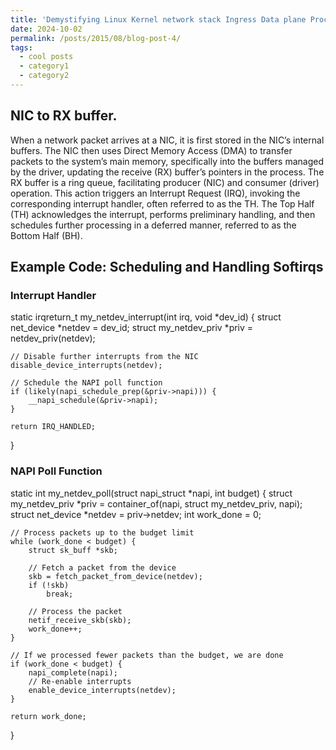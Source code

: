 ```yaml
---
title: 'Demystifying Linux Kernel network stack Ingress Data plane Processing'
date: 2024-10-02
permalink: /posts/2015/08/blog-post-4/
tags:
  - cool posts
  - category1
  - category2
---
```


## NIC to RX buffer.
 When a network packet arrives at a NIC, it is first stored in the NIC’s internal buffers. The NIC then uses Direct Memory Access (DMA) to transfer packets to the system’s main memory, specifically into the buffers managed by the driver, updating the receive (RX) buffer’s pointers in the process. The RX buffer is a ring queue, facilitating producer (NIC) and consumer (driver) operation. This action triggers an Interrupt Request (IRQ), invoking the corresponding interrupt handler, often referred to as the TH. The Top Half (TH) acknowledges the interrupt, performs preliminary handling, and then schedules further processing in a deferred manner,
referred to as the Bottom Half (BH).

## Example Code: Scheduling and Handling Softirqs
### Interrupt Handler

static irqreturn_t my_netdev_interrupt(int irq, void *dev_id)
{
    struct net_device *netdev = dev_id;
    struct my_netdev_priv *priv = netdev_priv(netdev);

    // Disable further interrupts from the NIC
    disable_device_interrupts(netdev);

    // Schedule the NAPI poll function
    if (likely(napi_schedule_prep(&priv->napi))) {
        __napi_schedule(&priv->napi);
    }

    return IRQ_HANDLED;
}

### NAPI Poll Function

static int my_netdev_poll(struct napi_struct *napi, int budget)
{
    struct my_netdev_priv *priv = container_of(napi, struct my_netdev_priv, napi);
    struct net_device *netdev = priv->netdev;
    int work_done = 0;

    // Process packets up to the budget limit
    while (work_done < budget) {
        struct sk_buff *skb;

        // Fetch a packet from the device
        skb = fetch_packet_from_device(netdev);
        if (!skb)
            break;

        // Process the packet
        netif_receive_skb(skb);
        work_done++;
    }

    // If we processed fewer packets than the budget, we are done
    if (work_done < budget) {
        napi_complete(napi);
        // Re-enable interrupts
        enable_device_interrupts(netdev);
    }

    return work_done;
}
